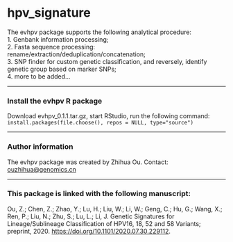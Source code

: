 # hpv_signature
The evhpv package supports the following analytical procedure:  
    1. Genbank information processing;  
    2. Fasta sequence processing: rename/extraction/deduplication/concatenation;  
    3. SNP finder for custom genetic classification, and reversely, identify genetic group based on marker SNPs;   
    4. more to be added...  
    
***

### Install the evhpv R package
Download evhpv_0.1.1.tar.gz, start RStudio, run the following command:  
`install.packages(file.choose(), repos = NULL, type="source")`

  ***
   
### Author information
The evhpv package was created by Zhihua Ou. Contact: ouzhihua@genomics.cn

  
 ***  
### This package is linked with the following manuscript:
Ou, Z.; Chen, Z.; Zhao, Y.; Lu, H.; Liu, W.; Li, W.; Geng, C.; Hu, G.; Wang, X.; Ren, P.; Liu, N.; Zhu, S.; Lu, L.; Li, J. Genetic Signatures for Lineage/Sublineage Classification of HPV16, 18, 52 and 58 Variants; preprint, 2020. https://doi.org/10.1101/2020.07.30.229112.
